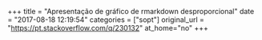 +++
title = "Apresentação de gráfico de rmarkdown desproporcional"
date = "2017-08-18 12:19:54"
categories = ["sopt"]
original_url = "https://pt.stackoverflow.com/q/230132"
at_home="no"
+++

